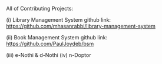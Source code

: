 All of Contributing Projects:

(i) Library Management System
    github link: https://github.com/mhasanrabbi/library-management-system

(ii) Book Management System
    github link: https://github.com/PaulJoydeb/bsm

(iii) e-Nothi & d-Nothi
(iv) n-Doptor
